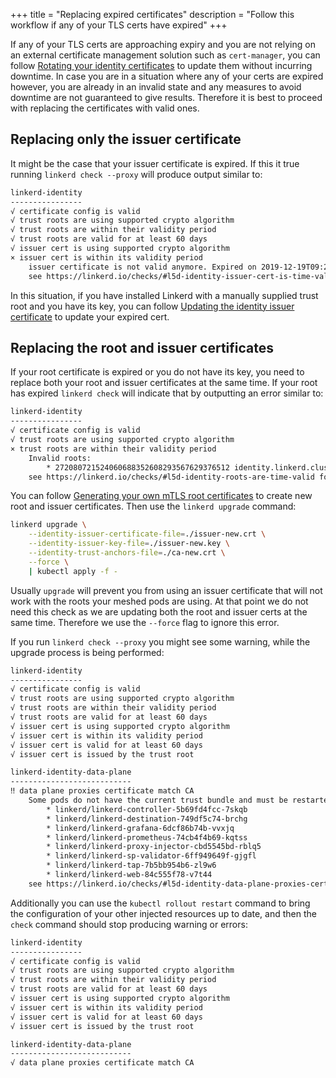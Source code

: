 +++
title = "Replacing expired certificates"
description = "Follow this workflow if any of your TLS certs have expired"
+++

If any of your TLS certs are approaching expiry and you are not relying on an
external certificate management solution such as `cert-manager`, you can follow
[Rotating your identity certificates](/2/tasks/rotating_identity_certificates/)
to update them without incurring downtime. In case you are in a situation where
any of your certs are expired however, you are already in an invalid state and
any measures to avoid downtime are not guaranteed to give results. Therefore it
is best to proceed with replacing the certificates with valid ones.

## Replacing only the issuer certificate

It might be the case that your issuer certificate is expired. If this it true
running `linkerd check --proxy` will produce output similar to:

```bash
linkerd-identity
----------------
√ certificate config is valid
√ trust roots are using supported crypto algorithm
√ trust roots are within their validity period
√ trust roots are valid for at least 60 days
√ issuer cert is using supported crypto algorithm
× issuer cert is within its validity period
    issuer certificate is not valid anymore. Expired on 2019-12-19T09:21:08Z
    see https://linkerd.io/checks/#l5d-identity-issuer-cert-is-time-valid for hints
```

In this situation, if you have installed Linkerd with a manually supplied trust
root and you have its key, you can follow
[Updating the identity issuer certificate](/2/tasks/rotating_identity_certificates/#updating-the-identity-issuer-certificate)
to update your expired cert.

## Replacing the root and issuer certificates

If your root certificate is expired or you do not have its key, you need to
replace both your root and issuer certificates at the same time. If your root
has expired `linkerd check` will indicate that by outputting an error similar
to:

```bash
linkerd-identity
----------------
√ certificate config is valid
√ trust roots are using supported crypto algorithm
× trust roots are within their validity period
    Invalid roots:
        * 272080721524060688352608293567629376512 identity.linkerd.cluster.local not valid anymore. Expired on 2019-12-19T10:05:31Z
    see https://linkerd.io/checks/#l5d-identity-roots-are-time-valid for hints
```

You can follow [Generating your own mTLS root certificates](/2/tasks/generate-certificates/#generating-the-certificates-with-step)
to create new root and issuer certificates. Then use the `linkerd upgrade`
command:

```bash
linkerd upgrade \
    --identity-issuer-certificate-file=./issuer-new.crt \
    --identity-issuer-key-file=./issuer-new.key \
    --identity-trust-anchors-file=./ca-new.crt \
    --force \
    | kubectl apply -f -
```

Usually `upgrade` will prevent you from using an issuer certificate that
will not work with the roots your meshed pods are using. At that point we
do not need this check as we are updating both the root and issuer certs at
the same time. Therefore we use the `--force` flag to ignore this error.

If you run `linkerd check --proxy` you might see some warning, while the
upgrade process is being performed:

```bash
linkerd-identity
----------------
√ certificate config is valid
√ trust roots are using supported crypto algorithm
√ trust roots are within their validity period
√ trust roots are valid for at least 60 days
√ issuer cert is using supported crypto algorithm
√ issuer cert is within its validity period
√ issuer cert is valid for at least 60 days
√ issuer cert is issued by the trust root

linkerd-identity-data-plane
---------------------------
‼ data plane proxies certificate match CA
    Some pods do not have the current trust bundle and must be restarted:
        * linkerd/linkerd-controller-5b69fd4fcc-7skqb
        * linkerd/linkerd-destination-749df5c74-brchg
        * linkerd/linkerd-grafana-6dcf86b74b-vvxjq
        * linkerd/linkerd-prometheus-74cb4f4b69-kqtss
        * linkerd/linkerd-proxy-injector-cbd5545bd-rblq5
        * linkerd/linkerd-sp-validator-6ff949649f-gjgfl
        * linkerd/linkerd-tap-7b5bb954b6-zl9w6
        * linkerd/linkerd-web-84c555f78-v7t44
    see https://linkerd.io/checks/#l5d-identity-data-plane-proxies-certs-match-ca for hints

```

Additionally you can use the `kubectl rollout restart` command to bring the
configuration of your other injected resources up to date, and then the `check`
command should stop producing warning or errors:

```bash
linkerd-identity
----------------
√ certificate config is valid
√ trust roots are using supported crypto algorithm
√ trust roots are within their validity period
√ trust roots are valid for at least 60 days
√ issuer cert is using supported crypto algorithm
√ issuer cert is within its validity period
√ issuer cert is valid for at least 60 days
√ issuer cert is issued by the trust root

linkerd-identity-data-plane
---------------------------
√ data plane proxies certificate match CA
```
